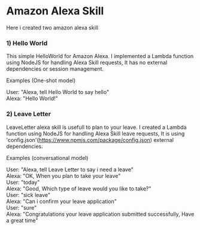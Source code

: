 # Amazon Alexa Skill

Here i created two amazon alexa skill

### 1) Hello World 
 This simple HelloWorld for Amazon Alexa. I implemented a Lambda function using NodeJS for handling Alexa Skill requests,
 It has no external dependencies or session management.

 Examples (One-shot model)
 
 User: "Alexa, tell Hello World to say hello" <br />
 Alexa: "Hello World!" <br />
 
 
### 2) Leave Letter 
 LeaveLetter alexa skill is usefull to plan to your leave. 
 I created a Lambda function using NodeJS for handling Alexa Skill leave requests, 
 It is using 'config.json'(https://www.npmjs.com/package/config.json) external dependencies.
 
 Examples (conversational model)
 
 User: "Alexa, tell Leave Letter to say i need a leave" <br />
 Alexa: "OK, When you plan to take your leave" <br />
 User: "today" <br />
 Alexa: "Good, Which type of leave would you like to take?" <br />
 User: "sick leave" <br />
 Alexa: "Can i confirm your leave application" <br />
 User: "sure" <br />
 Alexa: "Congratulations your leave application submitted successfully, Have a great time" <br />
